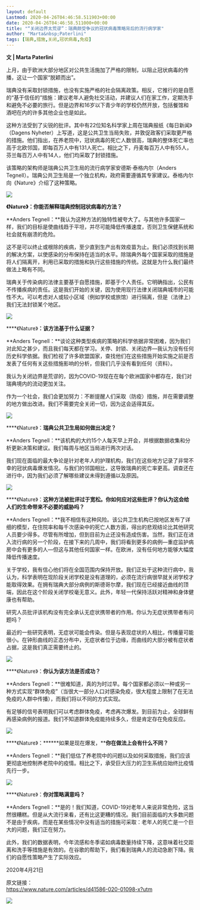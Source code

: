 ```yaml
---
layout: default
Lastmod: 2020-04-26T04:46:58.511903+00:00
date: 2020-04-26T04:46:58.511000+00:00
title: "“关闭边界太荒谬”：瑞典颇受争议的冠状病毒策略背后的流行病学家"
author: "Marta&nbsp;Paterlini"
tags: [瑞典,措施,关闭,冠状病毒,免疫]
---
```


**文 | Marta Paterlini**

上月，由于欧洲大部分地区对公共生活施加了严格的限制，以阻止冠状病毒的传播，这让一个国家“脱颖而出”。

瑞典没有采取封锁措施，也没有实施严格的社会隔离政策。相反，它推行的是自愿的“基于信任的”措施：建议老年人避免社交活动，并建议人们在家工作，定期洗手和避免不必要的旅行。但是边界和16岁以下青少年的学校仍然开放，包括餐馆和酒吧在内的许多其他企业也是如此。

这种方法受到了尖锐的批评。其中有22位知名科学家上周在瑞典报纸《每日新闻》（Dagens Nyheter）上写道，这是公共卫生当局失败，并敦促政客们采取更严格的措施。他们指出，在养老院中，冠状病毒的死亡人数很高，瑞典的整体死亡率也高于北欧邻国，即每百万人中有131人死亡。相比之下，丹麦每百万人中有55人，芬兰每百万人中有14人，他们均采取了封锁措施。

该策略的架构师是瑞典公共卫生局的流行病学家安德斯·泰格内尔（Anders Tegnell）。瑞典公共卫生局是一个独立机构，政府需要遵循其专家建议。泰格内尔向《Nature》介绍了这种策略。

![](https://images.weserv.nl/?url=https%3A//mmbiz.qpic.cn/mmbiz_gif/ecGWUdibbB7wUdVHxvNEvuFmW3CsnibcltyXicBUQuWvtUtglqGIENlptwiakzVvMAyTdUoUfb0AHpVl7GyvfQmlhw/640%3F)  

**《Nature》：你能否解释瑞典控制冠状病毒的方法？**

**Anders Tegnell：**我认为这种方法的独特性被夸大了。与其他许多国家一样，我们的目标是使曲线趋于平坦，并尽可能降低传播速度，否则卫生保健系统和社会就有崩溃的危险。

这不是可以终止或根除的疾病，至少直到生产出有效疫苗为止。我们必须找到长期的解决方案，以使感染的分布保持在适当的水平。除瑞典外每个国家采取的措施是将人们隔离开，利用已采取的措施和执行这些措施的传统。这就是为什么我们最终做法上略有不同。

瑞典关于传染病的法律主要基于自愿措施，即基于个人责任。它明确指出，公民有不传播疾病的责任。这是我们开始的关键，因为使用现行法律关闭瑞典城市的可能性不大。可以考虑对人或较小区域（例如学校或旅馆）进行隔离，但是（法律上）我们无法封锁某个地区。

![](https://images.weserv.nl/?url=https%3A//mmbiz.qpic.cn/mmbiz_gif/ecGWUdibbB7wUdVHxvNEvuFmW3CsnibcltyXicBUQuWvtUtglqGIENlptwiakzVvMAyTdUoUfb0AHpVl7GyvfQmlhw/640%3F)  

****《Nature》**：该方法基于什么证据？**

**Anders Tegnell：**谈论这种类型疾病的策略的科学依据非常困难，因为我们对此知之甚少，而且我们每天都在学习。关停、封锁、关闭边界—我认为没有任何历史科学依据。我们检视了许多欧盟国家，查找他们在这些措施开始实施之前是否发表了任何有关这些措施影响的分析，但我们几乎没有看到任何（资料）。

我认为关闭边界是荒谬的，因为COVID-19现在在每个欧洲国家中都存在，我们对瑞典境内的流动更加关注。

作为一个社会，我们会更加努力：不断提醒人们采取（防疫）措施，并在需要调整的地方做出改进。我们不需要完全关闭一切，因为这会适得其反。

![](https://images.weserv.nl/?url=https%3A//mmbiz.qpic.cn/mmbiz_gif/ecGWUdibbB7wUdVHxvNEvuFmW3CsnibcltyXicBUQuWvtUtglqGIENlptwiakzVvMAyTdUoUfb0AHpVl7GyvfQmlhw/640%3F)  

****《Nature》：**瑞典公共卫生局如何做出决定？**

**Anders Tegnell：**该机构的大约15个人每天早上开会，并根据数据收集和分析更新决策和建议。我们每周与地区当局进行两次对话。

我们现在面临的最大争论是针对老年人的护理机构，我们在这些地方记录了非常不幸的冠状病毒爆发情况。与我们的邻国相比，这导致瑞典的死亡率更高。调查还在进行中，因为我们必须了解哪些建议未得到遵循以及原因。

![](https://images.weserv.nl/?url=https%3A//mmbiz.qpic.cn/mmbiz_gif/ecGWUdibbB7wUdVHxvNEvuFmW3CsnibcltyXicBUQuWvtUtglqGIENlptwiakzVvMAyTdUoUfb0AHpVl7GyvfQmlhw/640%3F)  

****《Nature》：**这种方法被批评过于宽松。你如何应对这些批评？你认为这会给人们的生命带来不必要的威胁吗？**

**Anders Tegnell：**我不相信有这种风险。该公共卫生机构已按地区发布了详细的模型，在住院率和每千次感染中的死亡人数方面，得出的悲观结论比其他研究人员要少得多。尽管有所增加，但到目前为止还没有造成伤害。当然，我们正在进入流行病的另一个阶段，在接下来的几周中，我们将看到更多的病例—重症监护病房中会有更多的人—但这与其他任何国家一样。在欧洲，没有任何地方能够大幅度降低传播速度。

关于学校，我有信心他们将在全国范围内保持开放。我们正处于这种流行病中，我认为，科学表明在现阶段关闭学校是没有道理的，必须在流行病很早就关闭学校才能取得效果。在拥有瑞典大部分病例的斯德哥尔摩，我们现在已经接近曲线的顶端，因此在这个阶段关闭学校毫无意义。此外，年轻一代保持活跃对精神和身体健康也有帮助。

研究人员批评该机构没有完全承认无症状携带者的作用。你认为无症状携带者有问题吗？

最近的一些研究表明，无症状可能会传染。但是与表现症状的人相比，传播量可能很小。在钟形曲线的正态分布中，无症状者位于边缘，而曲线的大部分被有症状者占据，这是我们真正需要终止的。

![](https://images.weserv.nl/?url=https%3A//mmbiz.qpic.cn/mmbiz_gif/ecGWUdibbB7wUdVHxvNEvuFmW3CsnibcltyXicBUQuWvtUtglqGIENlptwiakzVvMAyTdUoUfb0AHpVl7GyvfQmlhw/640%3F)  

****《Nature》：**你认为该方法是否成功？**

**Anders Tegnell：**很难知道，真的为时过早。每个国家都必须以一种或另一种方式实现“群体免疫”（当很大一部分人口对感染免疫，很大程度上限制了在无法免疫的人群中传播），而我们将以不同的方式实现。

有足够的信号表明我们可以考虑群体免疫，考虑再次爆发。到目前为止，全球鲜有再感染病例的报道。我们不知道群体免疫能持续多久，但是肯定存在免疫反应。

![](https://images.weserv.nl/?url=https%3A//mmbiz.qpic.cn/mmbiz_gif/ecGWUdibbB7wUdVHxvNEvuFmW3CsnibcltyXicBUQuWvtUtglqGIENlptwiakzVvMAyTdUoUfb0AHpVl7GyvfQmlhw/640%3F)  

****《Nature》：******如果是现在爆发，****你在做法上会有什么不同？**

**Anders Tegnell：**我们低估了养老院中的问题以及如何采取措施，我们应该更彻底地控制养老院中的疫情。相比之下，承受巨大压力的卫生系统应始终比疫情先行一步。

![](https://images.weserv.nl/?url=https%3A//mmbiz.qpic.cn/mmbiz_gif/ecGWUdibbB7wUdVHxvNEvuFmW3CsnibcltyXicBUQuWvtUtglqGIENlptwiakzVvMAyTdUoUfb0AHpVl7GyvfQmlhw/640%3F)  

****《Nature》：**你对策略满意吗？**

**Anders Tegnell：**是的！我们知道，COVID-19对老年人来说非常危险，这当然很糟糕。但是从大流行来看，还有比这更糟的情况。我们目前面临的大多数问题不是由于疾病，而是在某些情况中没有适当的措施可采取：老年人的死亡是一个巨大的问题，我们正在努力。

此外，我们的数据表明，今年流感和冬季诺如病毒数量持续下降，这意味着社交距离和洗手等措施是有效的。在谷歌的帮助下，我们看到瑞典人的流动急剧下降。我们的自愿性策略产生了实际效应。

2020年4月21日

原文链接：  
https://www.nature.com/articles/d41586-020-01098-x?utm

  

![](https://images.weserv.nl/?url=https%3A//mmbiz.qpic.cn/mmbiz_jpg/wkJQUnQ7iaU1HWqPzFylkAULa1D0fGkuvymDlxEBPorIpNnfjbyeXC4BN5tQhpFw3wjKsSibYa84ucD9FV3k3MWg/640%3Fwx_fmt%3Djpeg)


